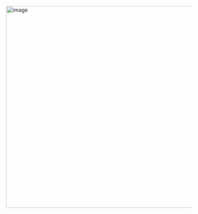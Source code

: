 <img width="545" height="549" alt="image" src="https://github.com/user-attachments/assets/1f20b881-8c1e-4607-a1d7-b8479e6b13ee" />  
